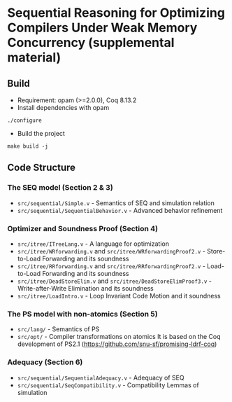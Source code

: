 # Sequential Reasoning for Optimizing Compilers Under Weak Memory Concurrency (supplemental material)

## Build
- Requirement: opam (>=2.0.0), Coq 8.13.2 
- Install dependencies with opam
```
./configure
```
- Build the project
```
make build -j
```

## Code Structure
### The SEQ model (Section 2 & 3)
- `src/sequential/Simple.v` - Semantics of SEQ and simulation relation
- `src/sequential/SequentialBehavior.v` - Advanced behavior refinement 

### Optimizer and Soundness Proof (Section 4)
- `src/itree/ITreeLang.v` - A language for optimization
- `src/itree/WRforwarding.v` and `src/itree/WRforwardingProof2.v` - Store-to-Load Forwarding and its soundness
- `src/itree/RRforwarding.v` and `src/itree/RRforwardingProof2.v` - Load-to-Load Forwarding and its soundness
- `src/itree/DeadStoreElim.v` and `src/itree/DeadStoreElimProof3.v` - Write-after-Write Elimination and its soundness
- `src/itree/LoadIntro.v` - Loop Invariant Code Motion and it soundness

### The PS model with non-atomics (Section 5)
- `src/lang/` - Semantics of PS
- `src/opt/` - Compiler transformations on atomics
It is based on the Coq development of PS2.1 (https://github.com/snu-sf/promising-ldrf-coq)

### Adequacy (Section 6)
- `src/sequential/SequentialAdequacy.v` - Adequacy of SEQ
- `src/sequential/SeqCompatibility.v` - Compatibility Lemmas of simulation 
